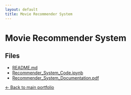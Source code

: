```yaml
---
layout: default
title: Movie Recommender System
---
```


# Movie Recommender System

## Files
- [README.md](./README.md)
- [Recommender_System_Code.ipynb](./Recommender_System_Code.ipynb)
- [Recommender_System_Documentation.pdf](./Recommender_System_Documentation.pdf)

[← Back to main portfolio](../index.md)
